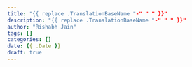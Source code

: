 ```yaml
---
title: "{{ replace .TranslationBaseName "-" " " }}"
description: "{{ replace .TranslationBaseName "-" " " }}"
author: "Rishabh Jain"
tags: []
categories: []
date: {{ .Date }}
draft: true
---
```


